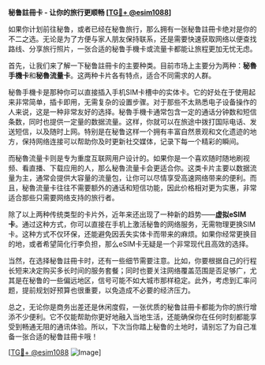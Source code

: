 **秘鲁註冊卡 - 让你的旅行更顺畅 [[TG💪+ @esim1088](https://t.me/s/esim1088)]**

如果你计划前往秘鲁，或者已经在秘鲁旅行，那么拥有一张秘鲁註冊卡绝对是你的不二之选。无论是为了方便与家人朋友保持联系，还是需要快速获取网络以便查找路线、分享旅行照片，一张合适的秘鲁手機卡或流量卡都能让旅程更加无忧无虑。

首先，让我们来了解一下秘鲁註冊卡的主要种类。目前市场上主要分为两种：**秘魯手機卡**和**秘魯流量卡**。这两种卡片各有特点，适合不同需求的人群。

秘魯手機卡是那种你可以直接插入手机SIM卡槽中的实体卡。它的好处在于使用起来非常简单，插卡即用，无需复杂的设置步骤。对于那些不太熟悉电子设备操作的人来说，这是一种非常友好的选择。秘魯手機卡通常包含一定的通话分钟数和短信条数，同时也提供一定量的数据流量。这样，你就可以在旅途中拨打国际电话、发送短信，以及随时上网。特别是在秘鲁这样一个拥有丰富自然景观和文化遗迹的地方，保持网络连接可以帮助你及时更新社交媒体，记录下每一个精彩的瞬间。

而秘魯流量卡则是专为重度互联网用户设计的。如果你是一个喜欢随时随地刷视频、看直播、下载应用的人，那么秘魯流量卡会更适合你。这类卡片主要以数据流量为主，通常会提供大容量的流量包，让你可以尽情享受高速网络带来的便利。而且，秘魯流量卡往往不需要额外的通话和短信功能，因此价格相对更为实惠，非常适合那些只需要网络支持的旅行者。

除了以上两种传统类型的卡片外，近年来还出现了一种新的趋势——**虚拟eSIM卡**。通过这种方式，你可以直接在手机上激活秘鲁的网络服务，无需物理更换SIM卡。这种方式不仅环保，还能避免因丢失实体卡而带来的麻烦。如果你经常更换目的地，或者希望简化行李负担，那么eSIM卡无疑是一个非常现代且高效的选择。

当然，在选择秘鲁註冊卡时，还有一些细节需要注意。比如，你要根据自己的行程长短来决定购买多长时间的服务套餐；同时也要关注网络覆盖范围是否足够广，尤其是在秘鲁的一些偏远地区，信号可能不如大城市那样稳定。此外，考虑到汇率问题，提前规划好预算也很重要，以免造成不必要的经济压力。

总之，无论你是商务出差还是休闲度假，一张优质的秘鲁註冊卡都能为你的旅行增添不少便利。它不仅能帮助你更好地融入当地生活，还能确保你在任何时刻都能享受到畅通无阻的通讯体验。所以，下次当你踏上秘鲁的土地时，请别忘了为自己准备一张合适的秘鲁註冊卡哦！

[[TG💪+ @esim1088](https://t.me/s/esim1088) ![Image](https://i.postimg.cc/4NQfJmqS/Snipaste-2025-05-13-00-14-12.png)]